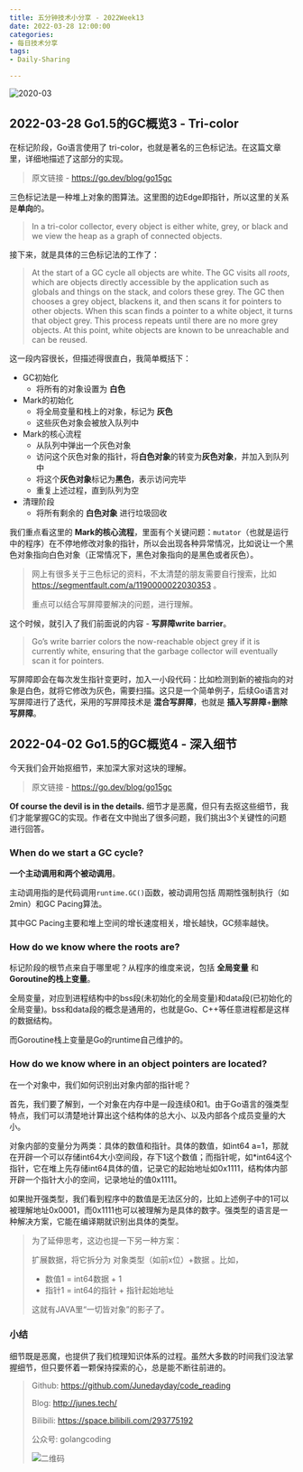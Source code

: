 ```yaml
---
title: 五分钟技术小分享 - 2022Week13
date: 2022-03-28 12:00:00
categories: 
- 每日技术分享
tags:
- Daily-Sharing

---
```


![2020-03](https://cloud-fitter-1305666920.cos.ap-beijing.myqcloud.com/57591641299799_.pic_hd.jpg)

## 2022-03-28 Go1.5的GC概览3 - Tri-color

在标记阶段，Go语言使用了 tri-color，也就是著名的三色标记法。在这篇文章里，详细地描述了这部分的实现。

> 原文链接 - https://go.dev/blog/go15gc

三色标记法是一种堆上对象的图算法。这里图的边Edge即指针，所以这里的关系是**单向**的。

>  In a tri-color collector, every object is either white, grey, or black and we view the heap as a graph of connected objects.

接下来，就是具体的三色标记法的工作了：

> At the start of a GC cycle all objects are white. The GC visits all *roots*, which are objects directly accessible by the application such as globals and things on the stack, and colors these grey. The GC then chooses a grey object, blackens it, and then scans it for pointers to other objects. When this scan finds a pointer to a white object, it turns that object grey. This process repeats until there are no more grey objects. At this point, white objects are known to be unreachable and can be reused.

这一段内容很长，但描述得很直白，我简单概括下：

- GC初始化
  - 将所有的对象设置为 **白色**
- Mark的初始化
  - 将全局变量和栈上的对象，标记为 **灰色**
  - 这些灰色对象会被放入队列中
- Mark的核心流程
  - 从队列中弹出一个灰色对象
  - 访问这个灰色对象的指针，将**白色对象**的转变为**灰色对象**，并加入到队列中
  - 将这个**灰色对象**标记为**黑色**，表示访问完毕
  - 重复上述过程，直到队列为空
- 清理阶段
  - 将所有剩余的 **白色对象** 进行垃圾回收

我们重点看这里的 **Mark的核心流程**，里面有个关键问题：`mutator`（也就是运行中的程序）在不停地修改对象的指针，所以会出现各种异常情况，比如说让一个黑色对象指向白色对象（正常情况下，黑色对象指向的是黑色或者灰色）。

>网上有很多关于三色标记的资料，不太清楚的朋友需要自行搜索，比如 https://segmentfault.com/a/1190000022030353 。
>
>重点可以结合写屏障要解决的问题，进行理解。

这个时候，就引入了我们前面说的内容 - **写屏障write barrier**。

> Go’s write barrier colors the now-reachable object grey if it is currently white, ensuring that the garbage collector will eventually scan it for pointers.

写屏障即会在每次发生指针变更时，加入一小段代码：比如检测到新的被指向的对象是白色，就将它修改为灰色，需要扫描。这只是一个简单例子，后续Go语言对写屏障进行了迭代，采用的写屏障技术是 **混合写屏障**，也就是 **插入写屏障**+**删除写屏障**。



## 2022-04-02 Go1.5的GC概览4 - 深入细节

今天我们会开始抠细节，来加深大家对这块的理解。

> 原文链接 - https://go.dev/blog/go15gc

**Of course the devil is in the details.** 细节才是恶魔，但只有去抠这些细节，我们才能掌握GC的实现。作者在文中抛出了很多问题，我们挑出3个关键性的问题进行回答。

### When do we start a GC cycle?

**一个主动调用和两个被动调用**。

主动调用指的是代码调用`runtime.GC()`函数，被动调用包括 周期性强制执行（如2min）和GC Pacing算法。

其中GC Pacing主要和堆上空间的增长速度相关，增长越快，GC频率越快。

### How do we know where the roots are?

标记阶段的根节点来自于哪里呢？从程序的维度来说，包括 **全局变量** 和 **Goroutine的栈上变量**。

全局变量，对应到进程结构中的bss段(未初始化的全局变量)和data段(已初始化的全局变量)。bss和data段的概念是通用的，也就是Go、C++等任意进程都是这样的数据结构。

而Goroutine栈上变量是Go的runtime自己维护的。

### How do we know where in an object pointers are located?

在一个对象中，我们如何识别出对象内部的指针呢？

首先，我们要了解到，一个对象在内存中是一段连续0和1。由于Go语言的强类型特点，我们可以清楚地计算出这个结构体的总大小、以及内部各个成员变量的大小。

对象内部的变量分为两类：具体的数值和指针。具体的数值，如int64 a=1，那就在开辟一个可以存储int64大小空间段，存下1这个数值；而指针呢，如*int64这个指针，它在堆上先存储int64具体的值，记录它的起始地址如0x1111，结构体内部开辟一个指针大小的空间，记录地址的值0x1111。

如果抛开强类型，我们看到程序中的数值是无法区分的，比如上述例子中的1可以被理解地址0x0001，而0x1111也可以被理解为是具体的数字。强类型的语言是一种解决方案，它能在编译期就识别出具体的类型。

> 为了延伸思考，这边也提一下另一种方案：
>
> 扩展数据，将它拆分为 对象类型（如前x位）+数据 。比如，
>
> - 数值1 = int64数据 + 1
> - 指针1 = int64的指针 + 指针起始地址
>
> 这就有JAVA里“一切皆对象”的影子了。

### 小结

细节既是恶魔，也提供了我们梳理知识体系的过程。虽然大多数的时间我们没法掌握细节，但只要怀着一颗保持探索的心，总是能不断往前进的。



> Github: https://github.com/Junedayday/code_reading
>
> Blog: http://junes.tech/
>
> Bilibili: https://space.bilibili.com/293775192
>
> 公众号: golangcoding
>
>  ![二维码](https://i.loli.net/2021/02/28/RPzy7Hjc9GZ8I3e.jpg)

